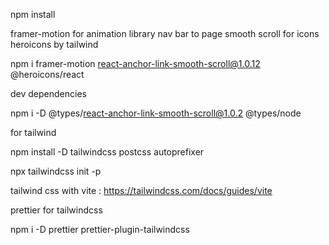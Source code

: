 npm install

framer-motion for animation library
nav bar to page smooth scroll
for icons heroicons by tailwind

npm i framer-motion react-anchor-link-smooth-scroll@1.0.12 @heroicons/react

dev dependencies

npm i -D @types/react-anchor-link-smooth-scroll@1.0.2 @types/node

for tailwind

npm install -D tailwindcss postcss autoprefixer

npx tailwindcss init -p

tailwind css with vite :
https://tailwindcss.com/docs/guides/vite

prettier for tailwindcss

npm i -D prettier prettier-plugin-tailwindcss